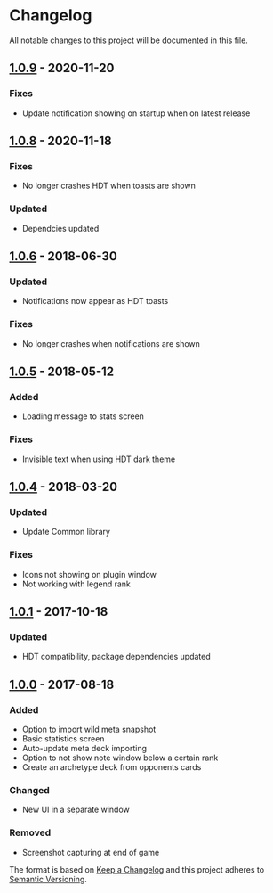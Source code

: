 # Changelog
All notable changes to this project will be documented in this file.

## [1.0.9] - 2020-11-20

### Fixes
- Update notification showing on startup when on latest release

## [1.0.8] - 2020-11-18

### Fixes
- No longer crashes HDT when toasts are shown

### Updated
- Dependcies updated

## [1.0.6] - 2018-06-30
### Updated
- Notifications now appear as HDT toasts

### Fixes
- No longer crashes when notifications are shown

## [1.0.5] - 2018-05-12
### Added
- Loading message to stats screen

### Fixes
- Invisible text when using HDT dark theme

## [1.0.4] - 2018-03-20
### Updated
- Update Common library

### Fixes
- Icons not showing on plugin window
- Not working with legend rank

## [1.0.1] - 2017-10-18
### Updated
- HDT compatibility, package dependencies updated

## [1.0.0] - 2017-08-18
### Added
- Option to import wild meta snapshot
- Basic statistics screen
- Auto-update meta deck importing
- Option to not show note window below a certain rank
- Create an archetype deck from opponents cards

### Changed
- New UI in a separate window

### Removed
- Screenshot capturing at end of game

[Unreleased]: https://github.com/andburn/hdt-plugin-endgame/compare/1.0.9...HEAD
[1.0.9]: https://github.com/andburn/hdt-plugin-endgame/compare/1.0.8...1.0.9
[1.0.8]: https://github.com/andburn/hdt-plugin-endgame/compare/1.0.7...1.0.8
[1.0.7]: https://github.com/andburn/hdt-plugin-endgame/compare/1.0.6...1.0.7
[1.0.6]: https://github.com/andburn/hdt-plugin-endgame/compare/1.0.5...1.0.6
[1.0.5]: https://github.com/andburn/hdt-plugin-endgame/compare/1.0.4...1.0.5
[1.0.4]: https://github.com/andburn/hdt-plugin-endgame/compare/1.0.1...1.0.4
[1.0.1]: https://github.com/andburn/hdt-plugin-endgame/compare/1.0.0...1.0.1
[1.0.0]: https://github.com/andburn/hdt-plugin-endgame/compare/0.4.3...1.0.0


The format is based on [Keep a Changelog](http://keepachangelog.com/en/1.0.0/)
and this project adheres to [Semantic Versioning](http://semver.org/spec/v2.0.0.html).
